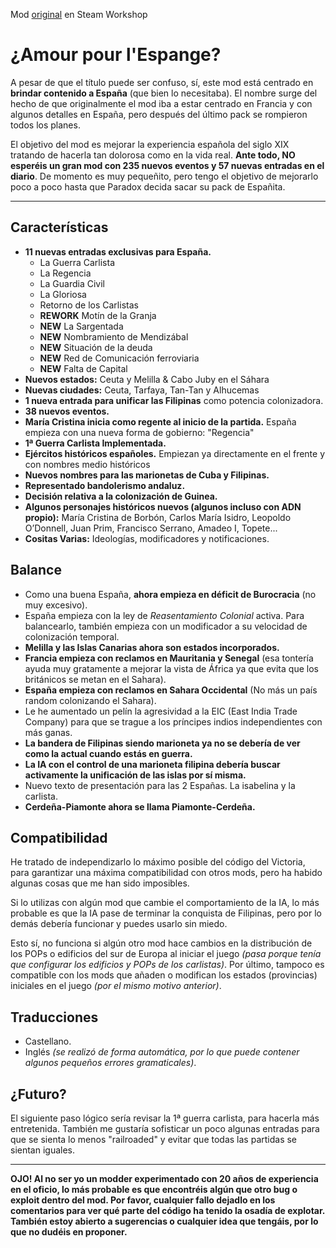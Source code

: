 Mod [original](https://steamcommunity.com/sharedfiles/filedetails/?id=2994900442) en Steam Workshop

# ¿Amour pour l'Espange?

A pesar de que el título puede ser confuso, sí, este mod está centrado en **brindar contenido a España** (que bien lo necesitaba). El nombre surge del hecho de que originalmente el mod iba a estar centrado en Francia y con algunos detalles en España, pero después del último pack se rompieron todos los planes.

El objetivo del mod es mejorar la experiencia española del siglo XIX tratando de hacerla tan dolorosa como en la vida real. **Ante todo, NO esperéis un gran mod con 235 nuevos eventos y 57 nuevas entradas en el diario**. De momento es muy pequeñito, pero tengo el objetivo de mejorarlo poco a poco hasta que Paradox decida sacar su pack de Españita.

---

## Características

- **11 nuevas entradas exclusivas para España.**
  - La Guerra Carlista
  - La Regencia
  - La Guardia Civil
  - La Gloriosa
  - Retorno de los Carlistas
  - **REWORK** Motín de la Granja
  - **NEW** La Sargentada
  - **NEW** Nombramiento de Mendizábal
  - **NEW** Situación de la deuda
  - **NEW** Red de Comunicación ferroviaria
  - **NEW** Falta de Capital
- **Nuevos estados:** Ceuta y Melilla & Cabo Juby en el Sáhara
- **Nuevas ciudades:** Ceuta, Tarfaya, Tan-Tan y Alhucemas
- **1 nueva entrada para unificar las Filipinas** como potencia colonizadora.
- **38 nuevos eventos.**
- **María Cristina inicia como regente al inicio de la partida.** España empieza con una nueva forma de gobierno: "Regencia"
- **1ª Guerra Carlista Implementada.**
- **Ejércitos históricos españoles.** Empiezan ya directamente en el frente y con nombres medio históricos
- **Nuevos nombres para las marionetas de Cuba y Filipinas.**
- **Representado bandolerismo andaluz.**
- **Decisión relativa a la colonización de Guinea.**
- **Algunos personajes históricos nuevos (algunos incluso con ADN propio):** María Cristina de Borbón, Carlos María Isidro, Leopoldo O’Donnell, Juan Prim, Francisco Serrano, Amadeo I, Topete...
- **Cositas Varias:** Ideologías, modificadores y notificaciones.

## Balance

- Como una buena España, **ahora empieza en déficit de Burocracia** (no muy excesivo).
- España empieza con la ley de *Reasentamiento Colonial* activa. Para balancearlo, también empieza con un modificador a su velocidad de colonización temporal.
- **Melilla y las Islas Canarias ahora son estados incorporados.**
- **Francia empieza con reclamos en Mauritania y Senegal** (esa tontería ayuda muy gratamente a mejorar la vista de África ya que evita que los británicos se metan en el Sahara).
- **España empieza con reclamos en Sahara Occidental** (No más un país random colonizando el Sahara).
- Le he aumentado un pelín la agresividad a la EIC (East India Trade Company) para que se trague a los príncipes indios independientes con más ganas.
- **La bandera de Filipinas siendo marioneta ya no se debería de ver como la actual cuando estás en guerra.**
- **La IA con el control de una marioneta filipina debería buscar activamente la unificación de las islas por sí misma.**
- Nuevo texto de presentación para las 2 Españas. La isabelina y la carlista.
- **Cerdeña-Piamonte ahora se llama Piamonte-Cerdeña.**

## Compatibilidad

He tratado de independizarlo lo máximo posible del código del Victoria, para garantizar una máxima compatibilidad con otros mods, pero ha habido algunas cosas que me han sido imposibles.

Si lo utilizas con algún mod que cambie el comportamiento de la IA, lo más probable es que la IA pase de terminar la conquista de Filipinas, pero por lo demás debería funcionar y puedes usarlo sin miedo.

Esto sí, no funciona si algún otro mod hace cambios en la distribución de los POPs o edificios del sur de Europa al iniciar el juego *(pasa porque tenía que configurar los edificios y POPs de los carlistas)*. Por último, tampoco es compatible con los mods que añaden o modifican los estados (provincias) iniciales en el juego *(por el mismo motivo anterior)*.

## Traducciones

- Castellano.
- Inglés *(se realizó de forma automática, por lo que puede contener algunos pequeños errores gramaticales)*.

## ¿Futuro?

El siguiente paso lógico sería revisar la 1ª guerra carlista, para hacerla más entretenida. También me gustaría sofisticar un poco algunas entradas para que se sienta lo menos "railroaded" y evitar que todas las partidas se sientan iguales.

---

**OJO! Al no ser yo un modder experimentado con 20 años de experiencia en el oficio, lo más probable es que encontréis algún que otro bug o exploit dentro del mod. Por favor, cualquier fallo dejadlo en los comentarios para ver qué parte del código ha tenido la osadía de explotar. También estoy abierto a sugerencias o cualquier idea que tengáis, por lo que no dudéis en proponer.**
